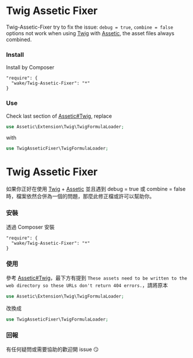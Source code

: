 # Twig Assetic Fixer

Twig-Assetic-Fixer try to fix the issue: `debug = true`, `combine = false` options not work when using [Twig](http://twig.sensiolabs.org/) with [Assetic](https://github.com/kriswallsmith/assetic), the asset files always combined.


### Install

Install by Composer

```
"require": {
  "wake/Twig-Assetic-Fixer": "*"
}
```


### Use

Check last section of [Assetic#Twig](https://github.com/kriswallsmith/assetic#twig), replace 

``` php
use Assetic\Extension\Twig\TwigFormulaLoader;
```

with

``` php
use TwigAsseticFixer\TwigFormulaLoader;
```


# Twig Assetic Fixer

如果你正好在使用 [Twig](http://twig.sensiolabs.org/) + [Assetic](https://github.com/kriswallsmith/assetic) 並且遇到 debug = true 或 combine = false 時，檔案依然合併為一個的問題，那麼此修正檔或許可以幫助你。


### 安裝

透過 Composer 安裝

```
"require": {
  "wake/Twig-Assetic-Fixer": "*"
}
```

### 使用

參考 [Assetic#Twig](https://github.com/kriswallsmith/assetic#twig)，最下方有提到 `These assets need to be written to the web directory so these URLs don't return 404 errors.`，請將原本

``` php
use Assetic\Extension\Twig\TwigFormulaLoader;
```

改換成

``` php
use TwigAsseticFixer\TwigFormulaLoader;
```

### 回報

有任何疑問或需要協助的歡迎開 issue :smirk:




